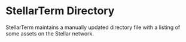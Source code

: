 # StellarTerm Directory
StellarTerm maintains a manually updated directory file with a listing of some assets on the Stellar network. 
